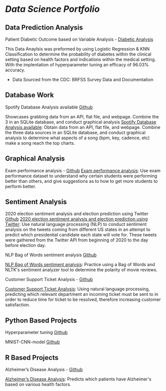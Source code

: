 # _Data Science Portfolio_


##


## Data Prediction Analysis
Patient Diabetic Outcome based on Variable Analysis - [Diabetic Analysis](https://github.com/CarlosCano1/DSC-630)

This Data Anaylsis was preformed by using Logistic Regression & KNN Classification to determine the probability of diabetes within the clinical setting based on health factors and indications within the medical setting. With the implentation of hyperparameter tuning an efficacy of 96.03% accuracy.


* Data Sourced from the CDC: BRFSS Survey Data and Documentation




## **Database Work**
Spotify Database Analysis available [Github](https://github.com/ahamedaninia/spotify-analysis)

Showcases grabbing data from an API, flat file, and webpage. Combine the 3 in an SQLite database, and conduct graphical analysis
[Spotify Database Analysis available](https://github.com/ahamedaninia/spotify-analysis): Obtain data from an API, flat file, and webpage. Combine the three data sources in an SQLite database, and conduct graphical analysis to determine what aspects of a song (bpm, key, cadence, etc) make a song reach the top charts.




## Graphical Analysis
Exam performance analysis - [Github](https://github.com/ahamedaninia/school_performance/tree/main)
[Exam performance analysis](https://github.com/ahamedaninia/school_performance/tree/main): Use exam performance dataset to understand why certain students were performing better than others, and give suggestions as to how to get more students to perform better.




## Sentiment Analysis

2020 election sentiment analysis and election prediction using Twitter [Github](https://github.com/ahamedaninia/2020-election-sentiment-analysis)
[2020 election sentiment analysis and election prediction using Twitter](https://github.com/ahamedaninia/2020-election-sentiment-analysis): Use natural language processing (NLP) to conduct sentiment analysis on the tweets coming from different US states in an attempt to predict which presidential candidate each state will vote for. These tweets were gathered from the Twitter API from beginning of 2020 to the day before election day.


NLP Bag of Words sentiment analysis [Github](https://github.com/ahamedaninia/nlp-bagofwords)

[NLP Bag of Words sentiment analysis](https://github.com/ahamedaninia/nlp-bagofwords): Practice using a Bag of Words and NLTK's sentiment analyzer tool to determine the polarity of movie reviews.



 
Customer Support Ticket Analysis - [Github](https://github.com/ahamedaninia/customer-support-ticket)

[Customer Support Ticket Analysis](https://github.com/ahamedaninia/customer-support-ticket): Using natural language processing, predicting which relevant department an incoming ticket must be sent to in order to reduce time for ticket to be resolved, therefore increasing customer satisfaction.




## Python Based Projects



Hyperparameter tuning [Github](https://github.com/ahamedaninia/hyperparameter-tuning)



MNIST-CNN-model [Github](https://github.com/ahamedaninia/MNIST-CNN-model)



## R Based Projects



Alzheimer’s Disease Analysis - [Github](https://github.com/ahamedaninia/Alzheimers-Disease-Analysis)



[Alzheimer’s Disease Analysis](https://github.com/ahamedaninia/Alzheimers-Disease-Analysis): Predicts which patients have Alzheimer's based on various health factors.
